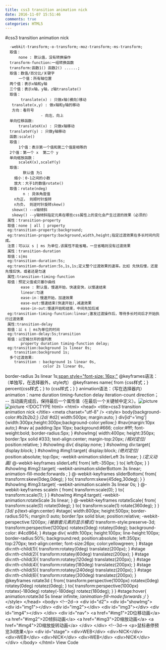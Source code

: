 ```yaml
---
title: css3 transition animation nick
date: 2016-11-07 15:51:46
comments: true
categories: HTML5
---
```


#css3 transition animation nick

      -webkit-transform;-o-transform;-moz-transform;-ms-transform;
      取值：
          none : 默认值，没有转换操作
	  transform-function:一组转换函数
	  transform:函数1() 函数2() ......;
      取值：数值/百分比/关键字
          一个值：所有轴位置
	  两个值：表示x轴和y轴
	  三个值：表示x轴，y轴，z轴translate()
      取值：
           translate(x) : 只做x轴(横向)移动
	   translate(x,y) : 做x轴和y轴的移动
	   方向：看符号 
	                - 向左、向上
      单向位移函数:
          translateX(x) : 只做x轴移动
	  translateY(y) : 只做y轴移动
      函数:scale()
      取值：
          1个值：表示第一个值和第二个值是相等的
	  2个值：第一个 x  第二个 y
      单向缩放函数：
          scaleX(x),scaleY(y)
      取值:
            默认值 为1
	    缩小：0-1之间的小数
	    放大：大于1的数值rotate()
      取值：rotate(ndeg)
            n : 具体角度值
	    n为正， 则顺时针旋转
	    n为负， 则逆时针旋转skew()
	   skewx() --x轴倾斜
	   skewy() --y轴倾斜指定元素在哪些css属性上的变化会产生过渡的效果（必须的）
	 属性：transition-property
	 取值：none | all | property
	 eg:transition-property:background;
	 eg:transition-property:background,width,height;指定过渡效果在多长时间内完成。
	 注意：可以以 s | ms 为单位.该属性不能省略，一旦省略则没有过渡效果
	 属性：transition-duration
	 取值：s|ms
	 eg:transition-duration:5s;
	 eg:transition-duration:5s,1s,1s;定义整个过渡效果的速率。比如 先快后慢，还是 先慢后快，或者还是匀速
	 属性:transition-timing-function
	 取值：预定义值或贝塞尔曲线
	       ease : 默认值，慢速开始，快速变快，以慢速结束
	       linear:匀速
	       ease-in：慢速开始，加速效果
	       ease-out:慢速结束(快速开始),减速效果
	       ease-in-out:慢速开始和结束，中间先加后减
	 eg:transition-timing-function:linear;激发过渡操作后，等待多长时间后才开始执行过渡效果
	 属性:transition-delay
	 取值：以 s | ms为单位的时间
	 eg:transition-delay:5s;transition
	 取值：以空格分开的值列表
	       property duration timing-function delay;
	 eg:transition:background 1s linear 0s;
	    transition:background 1s;
	  多个过渡效果:
	    transition : background 1s linear 0s,
	                 color 2s linear 0s,
  border-radius 3s linear 1s;[span style="font-size: 16px;"](http://www.w3school.com.cn/css3/css3_animation.asp)
@keyframes语法：（单独写，在选择器外，style内） @keyframes name{ from {css样式；} percent{css样式；} to {css样式；} } animation语法：（写在选择器内） animation：name duration timing-function delay iteration-count direction； -- 当动画完成后，保持最后一个属性值（在最后一个关键帧中定义）。![picture](http://images.cnblogs.com/OutliningIndicators/ContractedBlock.gif)
![picture](http://images.cnblogs.com/OutliningIndicators/ExpandedBlockStart.gif)
  &lt;!DOCTYPE html&gt; &lt;html&gt;  &lt;head&gt;   &lt;title&gt;css3 transition animation nick &lt;/title&gt;   &lt;meta charset="utf-8" /&gt;   &lt;style&gt;       body{background-color:#b2b2b2;}       /*2d*/       #d2{           width:500px;           margin:auto;       }       div[id^='img']{width:300px;height:300px;background-color:yellow;}       #nav{margin:10px auto;}       #nav a{           padding:3px 10px;           background:#666;           color:#fff;           font-weight:bold;           border-radius:5px;       }       #showImg{           width:400px;           height:350px;           border:1px solid #333;           text-align:center;           margin-top:20px;           /*相对定位*/           position:relative;       }       #showImg div{           display:none;       }       #showImg div:target{           display:block;       }       #showImg #img1:target{           display:block;           /*绝对定位*/           position:absolute;           top:0px;           -webkit-animation:sliderLeft 3s linear;       }       /*定义动画*/       @-webkit-keyframes sliderLeft{           from{               left:-350px;           }           to{               left:0px;           }       }       #showImg #img2:target{           -webkit-animation:sliderBottom 3s linear;           animation-fill-mode:forwards ;       }       @-webkit-keyframes sliderBottom{           from{               transform:skew(0deg,0deg);           }           to{               transform:skew(45deg,30deg);           }       }       #showImg #img3:target{           -webkit-animation:scaleIn 3s linear 0s;       }       @-webkit-keyframes scaleIn {           from{               transform:scale(0);           }           to{               transform:scale(1);           }       }       #showImg #img4:target{           -webkit-animation:rotateScale 3s linear;       }       @-webkit-keyframes rotateScale{           from{               transform:scale(0) rotate(0deg);           }           to{               transform:scale(1) rotate(360deg);           }       }       /*3d*/       p{text-align:center}     #stage{         width:800px;         height:500px;         border-radius:50%;         margin:0 auto;         border:1px solid blue;         position:relative;         -webkit-perspective:1200px;         /*被嵌套元素的显示模式*/         transform-style:preserve-3d;         transform:perspective(1200px) rotatex(0deg) rotatey(0deg);         background-color: #4cd964;     }     #stage div{         width:100px;         height:100px;         line-height:100px;         border-radius:50%;         background:red;         position:absolute;         left:350px;         top:270px;         text-align:center;         font-size:26px;         color:yellowgreen;     }     #stage div:nth-child(1){         transform:rotatey(0deg) translatez(200px);     }     #stage div:nth-child(2){         transform:rotatey(60deg) translatez(200px);     }     #stage div:nth-child(3){         transform:rotatey(120deg) translatez(200px);     }     #stage div:nth-child(4){         transform:rotatey(180deg) translatez(200px);     }     #stage div:nth-child(5){         transform:rotatey(240deg) translatez(200px);     }     #stage div:nth-child(6){         transform:rotatey(300deg) translatez(200px);     } @keyframes rotate3d {     from{         transform:perspective(1000px) rotatex(0deg) rotatey(0deg) rotatez(0deg);     }     to{         transform:perspective(1000px) rotatex(-180deg) rotatey(-180deg) rotatez(180deg);     } }       #stage:hover{           animation:rotate3d 5s linear infinite;           /*animation-fill-mode:forwards ;*/       }   &lt;/style&gt;  &lt;/head&gt;  &lt;body&gt;  &lt;!--2d--&gt;  &lt;div id="d2"&gt;      &lt;div id="showImg"&gt;          &lt;div id="img1"&gt;&lt;/div&gt;          &lt;div id="img2"&gt;&lt;/div&gt;          &lt;div id="img3"&gt;&lt;/div&gt;          &lt;div id="img4"&gt;&lt;/div&gt;      &lt;/div&gt;      &lt;div id="nav"&gt;          &lt;a href="#img1"&gt;2D位移动画&lt;/a&gt;          &lt;a href="#img2"&gt;2D倾斜动画&lt;/a&gt;          &lt;a href="#img3"&gt;2D缩放动画&lt;/a&gt;          &lt;a href="#img4"&gt;2D缩放旋转动画&lt;/a&gt;      &lt;/div&gt;  &lt;/div&gt;  &lt;!--3d--&gt;  &lt;p&gt;鼠标悬停预览3d效果&lt;/p&gt;     &lt;div id="stage"&gt;         &lt;div&gt;WEB&lt;/div&gt;         &lt;div&gt;NICK&lt;/div&gt;         &lt;div&gt;WEB&lt;/div&gt;         &lt;div&gt;NICK&lt;/div&gt;         &lt;div&gt;WEB&lt;/div&gt;         &lt;div&gt;NICK&lt;/div&gt;     &lt;/div&gt;  &lt;/body&gt; &lt;/html&gt;  View Code